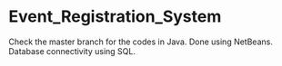 # Event_Registration_System

Check the master branch for the codes in Java.
Done using NetBeans.
Database connectivity using SQL.
